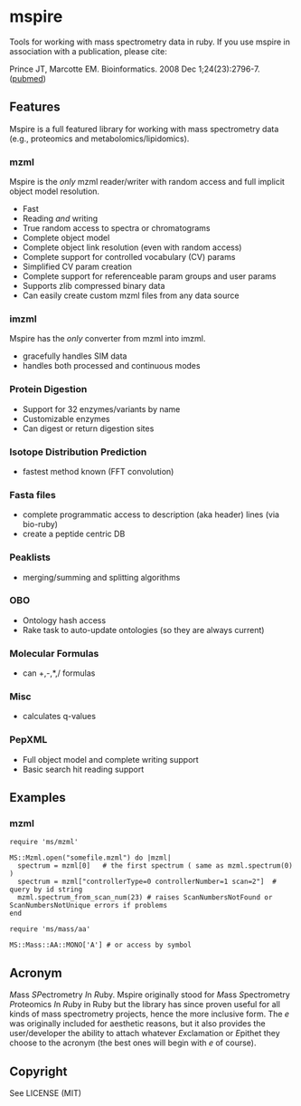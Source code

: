 # mspire

Tools for working with mass spectrometry data in ruby.  If you use mspire in
association with a publication, please cite:

Prince JT, Marcotte EM. Bioinformatics. 2008 Dec 1;24(23):2796-7. ([pubmed](http://www.ncbi.nlm.nih.gov/pubmed/18930952))

## Features

Mspire is a full featured library for working with mass spectrometry data
(e.g., proteomics and metabolomics/lipidomics).

### mzml

Mspire is the *only* mzml reader/writer with random access and full implicit
object model resolution.

* Fast
* Reading *and* writing
* True random access to spectra or chromatograms
* Complete object model
* Complete object link resolution (even with random access)
* Complete support for controlled vocabulary (CV) params
* Simplified CV param creation
* Complete support for referenceable param groups and user params
* Supports zlib compressed binary data
* Can easily create custom mzml files from any data source

### imzml

Mspire has the *only* converter from mzml into imzml.  

* gracefully handles SIM data
* handles both processed and continuous modes

### Protein Digestion

* Support for 32 enzymes/variants by name
* Customizable enzymes
* Can digest or return digestion sites

### Isotope Distribution Prediction

* fastest method known (FFT convolution)

### Fasta files

* complete programmatic access to description (aka header) lines (via bio-ruby)
* create a peptide centric DB

### Peaklists

* merging/summing and splitting algorithms

### OBO

* Ontology hash access
* Rake task to auto-update ontologies (so they are always current)

### Molecular Formulas

* can +,-,*,/ formulas

### Misc

* calculates q-values

### PepXML

* Full object model and complete writing support
* Basic search hit reading support

## Examples

### mzml

    require 'ms/mzml'

    MS::Mzml.open("somefile.mzml") do |mzml|
      spectrum = mzml[0]   # the first spectrum ( same as mzml.spectrum(0) )
      spectrum = mzml["controllerType=0 controllerNumber=1 scan=2"]  # query by id string
      mzml.spectrum_from_scan_num(23) # raises ScanNumbersNotFound or ScanNumbersNotUnique errors if problems
    end

    require 'ms/mass/aa'

    MS::Mass::AA::MONO['A'] # or access by symbol

## Acronym

*M*ass *SP*ectrometry *I*n *R*uby.  Mspire originally stood for *M*ass *S*pectrometry *P*roteomics *I*n *R*uby in Ruby but the library has since proven useful for all kinds of mass spectrometry projects, hence the more inclusive form.  The *e* was originally included for aesthetic reasons, but it also provides the user/developer the ability to attach whatever *E*xclamation or *E*pithet they choose to the acronym (the best ones will begin with *e* of course).

## Copyright

See LICENSE (MIT)
